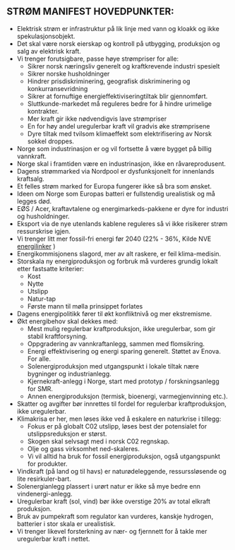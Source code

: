 ## STRØM MANIFEST HOVEDPUNKTER:

* Elektrisk strøm er infrastruktur på lik linje med vann og kloakk og ikke spekulasjonsobjekt.
* Det skal være norsk eierskap og kontroll på utbygging, produksjon og salg av elektrisk kraft. 
* Vi trenger forutsigbare, passe høye strømpriser for alle:   
    - Sikrer norsk næringsliv generelt og kraftkrevende industri spesielt
    - Sikrer norske husholdninger  
    - Hindrer prisdiskriminering, geografisk diskriminering og konkurransevridning
    - Sikrer at fornuftige energieffektiviseringtiltak blir gjennomført.
    - Sluttkunde-markedet må reguleres bedre for å hindre urimelige kontrakter.
    - Mer kraft gir ikke nødvendigvis lave strømpriser
    - En for høy andel uregulerbar kraft vil gradvis øke strømprisene
    - Dyre tiltak med tvilsom klimaeffekt som elektrifisering av Norsk sokkel droppes. 
* Norge som industrinasjon er og vil fortsette å være bygget på billig vannkraft.
* Norge skal i framtiden være en industrinasjon, ikke en råvareprodusent. 
* Dagens strømmarked via Nordpool er dysfunksjonelt for innenlands kraftsalg.
* Et felles strøm marked for Europa fungerer ikke så bra som ønsket.
* Ideen om Norge som Europas batteri er fullstendig urealistisk og må legges død.
* EØS / Acer, kraftavtalene og energimarkeds-pakkene er dyre for industri og husholdninger.
* Eksport via de nye utenlands kablene reguleres så vi ikke risikerer strøm ressurskrise igjen.
* Vi trenger litt mer fossil-fri energi før 2040  (22% - 36%, Kilde NVE [energilinker](energylinks_nb.md) )
* Energikommisjonens slagord, mer av alt raskere, er feil klima-medisin.
* Storskala ny energiproduksjon og forbruk må vurderes grundig lokalt etter fastsatte kriterier: 
    - Kost
    - Nytte
    - Utslipp
    - Natur-tap 
    - Første mann til mølla prinsippet forlates
* Dagens energipolitikk fører til økt konfliktnivå og mer ekstremisme.
* Økt energibehov skal dekkes med:
    - Mest mulig regulerbar kraftproduksjon, ikke uregulerbar, som gir stabil kraftforsyning. 
    - Oppgradering av vannkraftanlegg, sammen med flomsikring. 
    - Energi effektivisering og energi sparing generelt. Støttet av Enova. For alle. 
    - Solenergiproduksjon med utgangspunkt i lokale tiltak nære bygninger og industrianlegg.
    - Kjernekraft-anlegg i Norge, start med prototyp / forskningsanlegg for SMR. 
    - Annen energiproduksjon (termisk, bioenergi, varmegjenvinning etc.).
* Skatter og avgifter bør innrettes til fordel for regulerbar kraftproduksjon, ikke uregulerbar.
* Klimakrisa er her, men løses ikke ved å eskalere en naturkrise i tillegg:
    - Fokus er på globalt C02 utslipp, løses best der potensialet for utslippsreduksjon er størst.
    - Skogen skal selvsagt med i norsk C02 regnskap.
    - Olje og gass virksomhet ned-skaleres. 
    - Vi vil alltid ha bruk for fossil energiproduksjon, også utgangspunkt for produkter.
* Vindkraft (på land og til havs) er naturødeleggende, ressurssløsende og lite resirkuler-bart.
* Solenergianlegg plassert i urørt natur er ikke så mye bedre enn vindenergi-anlegg.
* Uregulerbar kraft (sol, vind) bør ikke overstige 20% av total elkraft produksjon.
* Bruk av pumpekraft som regulator kan vurderes, kanskje hydrogen, batterier i stor skala er urealistisk.
* Vi trenger likevel forsterkning av nær- og fjernnett for å takle mer uregulerbar kraft i nettet.


